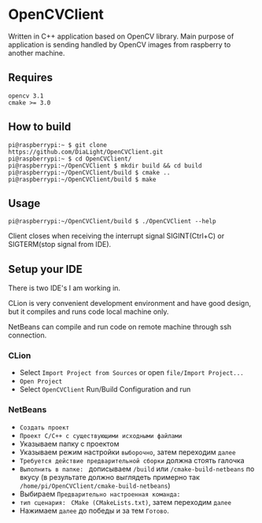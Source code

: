# OpenCVClient
Written in C++ application based on OpenCV library. Main purpose of application is sending handled by OpenCV images from raspberry to another machine.

## Requires
    opencv 3.1
    cmake >= 3.0

## How to build
    pi@raspberrypi:~ $ git clone https://github.com/DiaLight/OpenCVClient.git
    pi@raspberrypi:~ $ cd OpenCVClient/
    pi@raspberrypi:~/OpenCVClient $ mkdir build && cd build
    pi@raspberrypi:~/OpenCVClient/build $ cmake ..
    pi@raspberrypi:~/OpenCVClient/build $ make

## Usage
    pi@raspberrypi:~/OpenCVClient/build $ ./OpenCVClient --help
    
Client closes when receiving the interrupt signal SIGINT(Ctrl+C) or SIGTERM(stop signal from IDE).

## Setup your IDE

There is two IDE's I am working in.

CLion is very convenient development environment and have good design, but it compiles and runs code local machine only.

NetBeans can compile and run code on remote machine through ssh connection.

### CLion
* Select `Import Project from Sources` or open `file/Import Project...`
* `Open Project`
* Select `OpenCVClient` Run/Build Configuration and run

### NetBeans
* `Создать проект`
* `Проект С/С++ с существующими исходными файлами`
* Указываем папку с проектом
* Указываем режим настройки `выборочно`, затем переходим `далее`
* `Требуется действие предварительной сборки` должна стоять галочка
* `Выполнить в папке: ` дописываем `/build` или `/cmake-build-netbeans` по вкусу (в результате должно выглядеть примерно так `/home/pi/OpenCVClient/cmake-build-netbeans`)
* Выбираем `Предварительно настроенная команда:`
* `тип сценария: ` `CMake (CMakeLists.txt)`, затем переходим `далее`
* Нажимаем `далее` до победы и за тем `Готово`.

